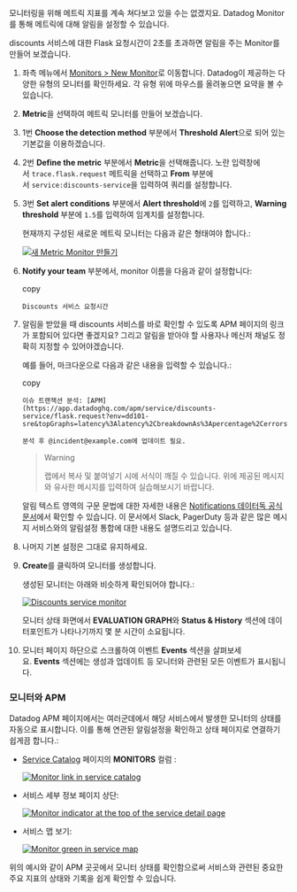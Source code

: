 모니터링을 위해 메트릭 지표를 계속 쳐다보고 있을 수는 없겠지요. Datadog Monitor를 통해 메트릭에 대해 알림을 설정할 수 있습니다.

discounts 서비스에 대한 Flask 요청시간이 2초를 초과하면 알림을 주는 Monitor를 만들어 보겠습니다.

1. 좌측 메뉴에서 [Monitors > New Monitor](https://app.datadoghq.com/monitors/create)로 이동합니다. Datadog이 제공하는 다양한 유형의 모니터를 확인하세요. 각 유형 위에 마우스를 올려놓으면 요약을 볼 수 있습니다.
    
2. **Metric**을 선택하여 메트릭 모니터를 만들어 보겠습니다.
    
3. 1번 **Choose the detection method** 부분에서 **Threshold Alert**으로 되어 있는 기본값을 이용하겠습니다.
    
4. 2번 **Define the metric** 부분에서 **Metric**을 선택해줍니다. 노란 입력창에서 `trace.flask.request` 메트릭을 선택하고 **From** 부분에서 `service:discounts-service`을 입력하여 쿼리를 설정합니다.
    
5. 3번 **Set alert conditions** 부분에서 **Alert threshold**에 `2`를 입력하고, **Warning threshold** 부분에 `1.5`를 입력하여 임계치를 설정합니다.
    
    현재까지 구성된 새로운 메트릭 모니터는 다음과 같은 형태여야 합니다.:
    
    [![새 Metric Monitor 만들기](https://play.instruqt.com/assets/tracks/kccv27qqpk4s/a19eaee7d1b5ceedb810918b68782b14/assets/04-metrics-monitors/new-metric-monitor-so-far.png)](https://play.instruqt.com/assets/tracks/kccv27qqpk4s/a19eaee7d1b5ceedb810918b68782b14/assets/04-metrics-monitors/new-metric-monitor-so-far.png)
    
6. **Notify your team** 부분에서, monitor 이름을 다음과 같이 설정합니다:
    
    copy
    
    ```
    Discounts 서비스 요청시간
    ```
    
7. 알림을 받았을 때 discounts 서비스를 바로 확인할 수 있도록 APM 페이지의 링크가 포함되어 있다면 좋겠지요? 그리고 알림을 받아야 할 사용자나 메신저 채널도 정확히 지정할 수 있어야겠습니다.
    
    예를 들어, 마크다운으로 다음과 같은 내용을 입력할 수 있습니다.:
    
    copy
    
    ```
    이슈 트랜잭션 분석: [APM](https://app.datadoghq.com/apm/service/discounts-service/flask.request?env=dd101-sre&topGraphs=latency%3Alatency%2CbreakdownAs%3Apercentage%2Cerrors%3Acount%2Chits%3Acount&paused=false)
    
    분석 후 @incident@example.com에 업데이트 필요.
    ```
    
    > Warning
    > 
    > 랩에서 복사 및 붙여넣기 시에 서식이 깨질 수 있습니다. 위에 제공된 메시지와 유사한 메시지를 입력하여 실습해보시기 바랍니다.
    
    알림 텍스트 영역의 구문 문법에 대한 자세한 내용은 [Notifications 데이터독 공식문서](https://docs.datadoghq.com/monitors/notify/)에서 확인할 수 있습니다. 이 문서에서 Slack, PagerDuty 등과 같은 많은 메시지 서비스와의 알림설정 통합에 대한 내용도 설명드리고 있습니다.
    
8. 나머지 기본 설정은 그대로 유지하세요.
    
9. **Create**를 클릭하여 모니터를 생성합니다.
    
    생성된 모니터는 아래와 비슷하게 확인되어야 합니다.:
    
    [![Discounts service monitor](https://play.instruqt.com/assets/tracks/kccv27qqpk4s/4d0e4c138cf4ed5c3bcf23ce1032d186/assets/04-metrics-monitors/discounts_service_monitor.png)](https://play.instruqt.com/assets/tracks/kccv27qqpk4s/4d0e4c138cf4ed5c3bcf23ce1032d186/assets/04-metrics-monitors/discounts_service_monitor.png)
    
    모니터 상태 화면에서 **EVALUATION GRAPH**와 **Status & History** 섹션에 데이터포인트가 나타나기까지 몇 분 시간이 소요됩니다.
    
10. 모니터 페이지 하단으로 스크롤하여 이벤트 **Events** 섹션을 살펴보세요. **Events** 섹션에는 생성과 업데이트 등 모니터와 관련된 모든 이벤트가 표시됩니다.
    

### 모니터와 APM

Datadog APM 페이지에서는 여러군데에서 해당 서비스에서 발생한 모니터의 상태를 자동으로 표시합니다. 이를 통해 연관된 알림설정을 확인하고 상태 페이지로 연결하기 쉽게끔 합니다.:

- [Service Catalog](https://app.datadoghq.com/services?env=dd101-sre) 페이지의 **MONITORS** 컬럼 :
    
    [![Monitor link in service catalog](https://play.instruqt.com/assets/tracks/kccv27qqpk4s/446e3858f3a49da42f67e12ab2fad489/assets/04-metrics-monitors/green_in_service_list.png)](https://play.instruqt.com/assets/tracks/kccv27qqpk4s/446e3858f3a49da42f67e12ab2fad489/assets/04-metrics-monitors/green_in_service_list.png)
    
- 서비스 세부 정보 페이지 상단:
    
    [![Monitor indicator at the top of the service detail page](https://play.instruqt.com/assets/tracks/kccv27qqpk4s/6dcc22347cee0336d66c1b3e79b04922/assets/04-metrics-monitors/monitor_link_service_detail.png)](https://play.instruqt.com/assets/tracks/kccv27qqpk4s/6dcc22347cee0336d66c1b3e79b04922/assets/04-metrics-monitors/monitor_link_service_detail.png)
    
- 서비스 맵 보기:
    
    [![Monitor green in service map](https://play.instruqt.com/assets/tracks/kccv27qqpk4s/5cdda9660ac65e792bfaac974de1df90/assets/04-metrics-monitors/green_in_service_map.png)](https://play.instruqt.com/assets/tracks/kccv27qqpk4s/5cdda9660ac65e792bfaac974de1df90/assets/04-metrics-monitors/green_in_service_map.png)
    

위의 예시와 같이 APM 곳곳에서 모니터 상태를 확인함으로써 서비스와 관련된 중요한 주요 지표의 상태와 기록을 쉽게 확인할 수 있습니다.